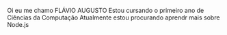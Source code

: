 Oi eu me chamo FLÁVIO AUGUSTO
Estou cursando o primeiro ano de Ciências da Computação 
Atualmente estou procurando aprendr mais sobre Node.js



